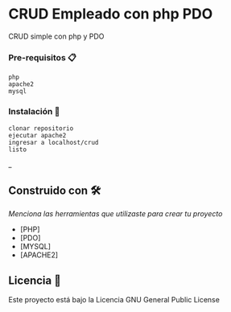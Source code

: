# CRUD Empleado con php PDO

CRUD simple con php y PDO


### Pre-requisitos 📋


```
php
apache2
mysql
```

### Instalación 🔧


```
clonar repositorio
ejecutar apache2
ingresar a localhost/crud
listo
```

_

## Construido con 🛠️

_Menciona las herramientas que utilizaste para crear tu proyecto_

* [PHP]
* [PDO]
* [MYSQL]
* [APACHE2]

## Licencia 📄

Este proyecto está bajo la Licencia GNU General Public License
